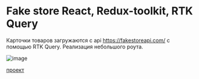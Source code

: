 # Fake store React, Redux-toolkit, RTK Query

Карточки товаров загружаются с api https://fakestoreapi.com/ с помощью RTK Query. Реализация небольшого роута.

![image](https://user-images.githubusercontent.com/63904240/225091319-6c9093a8-4a92-4235-b128-f62b9ca2cf7a.png)

[проект](https://skredmi.github.io/fakestore-rtk)
